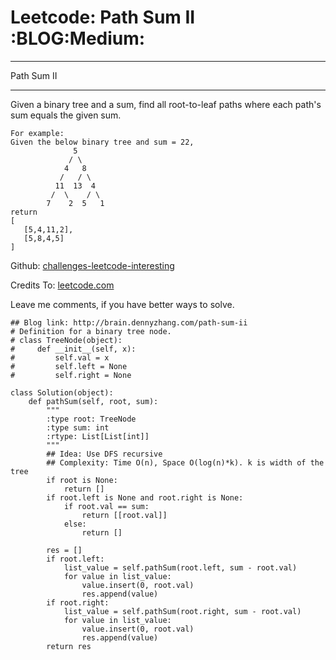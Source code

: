 # Leetcode: Path Sum II     :BLOG:Medium:


---

Path Sum II  

---

Given a binary tree and a sum, find all root-to-leaf paths where each path's sum equals the given sum.  

    For example:
    Given the below binary tree and sum = 22,
                  5
                 / \
                4   8
               /   / \
              11  13  4
             /  \    / \
            7    2  5   1
    return
    [
       [5,4,11,2],
       [5,8,4,5]
    ]

Github: [challenges-leetcode-interesting](https://github.com/DennyZhang/challenges-leetcode-interesting/tree/master/path-sum-ii)  

Credits To: [leetcode.com](https://leetcode.com/problems/path-sum-ii/description/)  

Leave me comments, if you have better ways to solve.  

    ## Blog link: http://brain.dennyzhang.com/path-sum-ii
    # Definition for a binary tree node.
    # class TreeNode(object):
    #     def __init__(self, x):
    #         self.val = x
    #         self.left = None
    #         self.right = None
    
    class Solution(object):
        def pathSum(self, root, sum):
            """
            :type root: TreeNode
            :type sum: int
            :rtype: List[List[int]]
            """
            ## Idea: Use DFS recursive
            ## Complexity: Time O(n), Space O(log(n)*k). k is width of the tree
            if root is None:
                return []
            if root.left is None and root.right is None:
                if root.val == sum:
                    return [[root.val]]
                else:
                    return []
    
            res = []
            if root.left:
                list_value = self.pathSum(root.left, sum - root.val)
                for value in list_value:
                    value.insert(0, root.val)
                    res.append(value)
            if root.right:
                list_value = self.pathSum(root.right, sum - root.val)
                for value in list_value:
                    value.insert(0, root.val)
                    res.append(value)
            return res